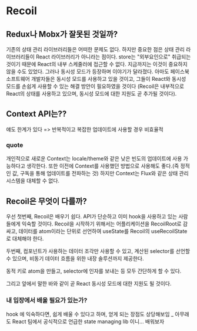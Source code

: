 # Recoil
## Redux나 Mobx가 잘못된 것일까?
기존의 상태 관리 라이브러리들은 어떠한 문제도 없다. 하지만 중요한 점은 상태 관리 라이브러리들이 React 라이브러리가 아니라는 점이다. store는 "외부요인으로" 취급되는 것이기 때문에 React의 내부 스케줄러에 접근할 수 없다. 지금까지는 이것이 중요하지 않을 수도 있었다. 그러나 동시성 모드가 등장하며 이야기가 달라졌다. 아마도 페이스북 소프트웨어 개발자들은 동시성 모드를 사용하고 있을 것이고, 그들이 React와 동시성 모드를 손쉽게 사용할 수 있는 해결 방안이 필요하였을 것이다 (Recoil은 내부적으로 React의 상태를 사용하고 있으며, 동시성 모드에 대한 지원도 곧 추가될 것이다).

## Context API는??
얘도 한계가 있다 => 반복적이고 복잡한 업데이트에 사용할 경우 비효율적

### quote
개인적으로 새로운 Context는 locale/theme와 같은 낮은 빈도의 업데이트에 사용 가능하다고 생각한다. 또한 이전에 Context를 사용했던 방법으로 사용해도 좋다.(즉 정적인 값, 구독을 통해 업데이트를 전파하는 것) 하지만 Context는 Flux와 같은 상태 관리 시스템을 대체할 수 없다.

## Recoil은 무엇이 다를까?
우선 첫번째, Recoil은 배우기 쉽다. API가 단순하고 이미 hook을 사용하고 있는 사람들에게 익숙할 것이다. Recoil을 시작하기 위해서는 어플리케이션을 RecoilRoot로 감싸고, 데이터를 atom이라는 단위로 선언하여 useState를 Recoil의 useRecoilState로 대체해야 한다.

두번째, 컴포넌트가 사용하는 데이터 조각만 사용할 수 있고, 계산된 selector를 선언할 수 있으며, 비동기 데이터 흐름을 위한 내장 솔루션까지 제공한다.

동적 키로 atom을 만들고, selector에 인자를 보내는 등 모두 간단하게 할 수 있다.

그리고 앞에서 말한 바와 같이 곧 React 동시성 모드에 대한 지원도 될 것이다.

### 내 입장에서 배울 필요가 있는가?
hook 에 익숙하다면, 쉽게 배울 수 있다고 하며, 얻게 되는 장점도 상당해보임 _ 아무래도 React 팀에서 공식적으로 언급한 state managing lib 이니...
배워보자
